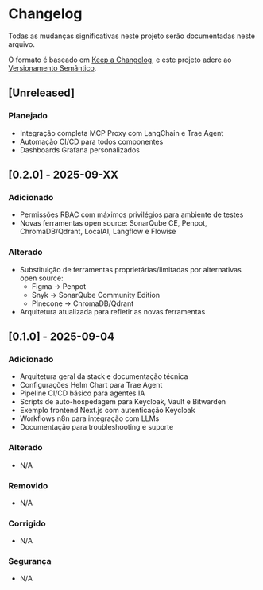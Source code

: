 # Changelog

Todas as mudanças significativas neste projeto serão documentadas neste arquivo.

O formato é baseado em [Keep a Changelog](https://keepachangelog.com/pt-BR/1.0.0/),
e este projeto adere ao [Versionamento Semântico](https://semver.org/lang/pt-BR/).

## [Unreleased]

### Planejado
- Integração completa MCP Proxy com LangChain e Trae Agent
- Automação CI/CD para todos componentes
- Dashboards Grafana personalizados

## [0.2.0] - 2025-09-XX

### Adicionado
- Permissões RBAC com máximos privilégios para ambiente de testes
- Novas ferramentas open source: SonarQube CE, Penpot, ChromaDB/Qdrant, LocalAI, Langflow e Flowise

### Alterado
- Substituição de ferramentas proprietárias/limitadas por alternativas open source:
  - Figma → Penpot
  - Snyk → SonarQube Community Edition
  - Pinecone → ChromaDB/Qdrant
- Arquitetura atualizada para refletir as novas ferramentas

## [0.1.0] - 2025-09-04

### Adicionado
- Arquitetura geral da stack e documentação técnica
- Configurações Helm Chart para Trae Agent
- Pipeline CI/CD básico para agentes IA
- Scripts de auto-hospedagem para Keycloak, Vault e Bitwarden
- Exemplo frontend Next.js com autenticação Keycloak
- Workflows n8n para integração com LLMs
- Documentação para troubleshooting e suporte

### Alterado
- N/A

### Removido
- N/A

### Corrigido
- N/A

### Segurança
- N/A
